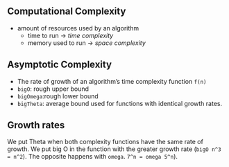 ## Computational Complexity

- amount of resources used by an algorithm
    - time to run → _time complexity_
    - memory used to run → _space complexity_

## Asymptotic Complexity

- The rate of growth of an algorithm’s time complexity function `f(n)`
- `bigO`: rough upper bound
- `bigOmega`:rough lower bound
- `bigTheta`: average bound used for functions with identical growth rates.

  

## Growth rates

We put Theta when both complexity functions have the same rate of growth. We put big O in the function with the greater growth rate (`bigO n^3 = n^2`). The opposite happens with `omega`. `7^n = omega 5^n`).